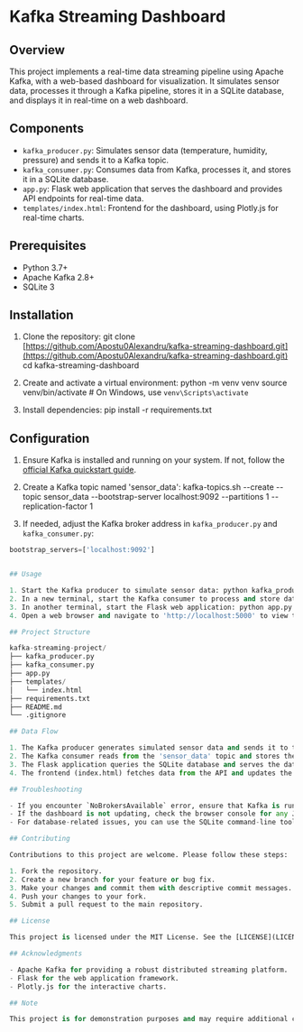 # Kafka Streaming Dashboard

## Overview

This project implements a real-time data streaming pipeline using Apache Kafka, with a web-based dashboard for visualization. It simulates sensor data, processes it through a Kafka pipeline, stores it in a SQLite database, and displays it in real-time on a web dashboard.

## Components

- `kafka_producer.py`: Simulates sensor data (temperature, humidity, pressure) and sends it to a Kafka topic.
- `kafka_consumer.py`: Consumes data from Kafka, processes it, and stores it in a SQLite database.
- `app.py`: Flask web application that serves the dashboard and provides API endpoints for real-time data.
- `templates/index.html`: Frontend for the dashboard, using Plotly.js for real-time charts.

## Prerequisites

- Python 3.7+
- Apache Kafka 2.8+
- SQLite 3

## Installation

1. Clone the repository: git clone [https://github.com/Apostu0Alexandru/kafka-streaming-dashboard.git](https://github.com/Apostu0Alexandru/kafka-streaming-dashboard.git)
cd kafka-streaming-dashboard 

2. Create and activate a virtual environment: python -m venv venv
source venv/bin/activate  # On Windows, use `venv\Scripts\activate`

3. Install dependencies: pip install -r requirements.txt


## Configuration

1. Ensure Kafka is installed and running on your system. If not, follow the [official Kafka quickstart guide](https://kafka.apache.org/quickstart).

2. Create a Kafka topic named 'sensor_data': kafka-topics.sh --create --topic sensor_data --bootstrap-server localhost:9092 --partitions 1 --replication-factor 1


3. If needed, adjust the Kafka broker address in `kafka_producer.py` and `kafka_consumer.py`:
```python
bootstrap_servers=['localhost:9092']


## Usage

1. Start the Kafka producer to simulate sensor data: python kafka_producer.py
2. In a new terminal, start the Kafka consumer to process and store data: python kafka_consumer.py
3. In another terminal, start the Flask web application: python app.py
4. Open a web browser and navigate to 'http://localhost:5000' to view the real-time dashboard.

## Project Structure

kafka-streaming-project/
├── kafka_producer.py
├── kafka_consumer.py
├── app.py
├── templates/
│   └── index.html
├── requirements.txt
├── README.md
└── .gitignore

## Data Flow

1. The Kafka producer generates simulated sensor data and sends it to the 'sensor_data' Kafka topic.
2. The Kafka consumer reads from the 'sensor_data' topic and stores the data in a SQLite database.
3. The Flask application queries the SQLite database and serves the data through an API.
4. The frontend (index.html) fetches data from the API and updates the charts in real-time.

## Troubleshooting

- If you encounter `NoBrokersAvailable` error, ensure that Kafka is running and the broker address is correct.
- If the dashboard is not updating, check the browser console for any JavaScript errors and the Flask application logs for backend issues.
- For database-related issues, you can use the SQLite command-line tool to inspect the database: sqlite3 sensor_data.db

## Contributing

Contributions to this project are welcome. Please follow these steps:

1. Fork the repository.
2. Create a new branch for your feature or bug fix.
3. Make your changes and commit them with descriptive commit messages.
4. Push your changes to your fork.
5. Submit a pull request to the main repository.

## License

This project is licensed under the MIT License. See the [LICENSE](LICENSE) file for details.

## Acknowledgments

- Apache Kafka for providing a robust distributed streaming platform.
- Flask for the web application framework.
- Plotly.js for the interactive charts.

## Note

This project is for demonstration purposes and may require additional configuration and security measures for production use.



